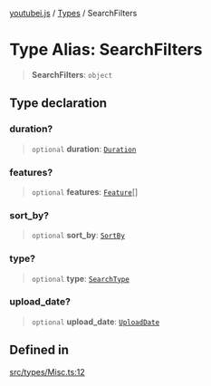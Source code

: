 [youtubei.js](../../../README.md) / [Types](../README.md) / SearchFilters

# Type Alias: SearchFilters

> **SearchFilters**: `object`

## Type declaration

### duration?

> `optional` **duration**: [`Duration`](Duration.md)

### features?

> `optional` **features**: [`Feature`](Feature.md)[]

### sort\_by?

> `optional` **sort\_by**: [`SortBy`](SortBy.md)

### type?

> `optional` **type**: [`SearchType`](SearchType.md)

### upload\_date?

> `optional` **upload\_date**: [`UploadDate`](UploadDate.md)

## Defined in

[src/types/Misc.ts:12](https://github.com/LuanRT/YouTube.js/blob/eb21af33db708f0355f4fb15881f5d4fabc7b06c/src/types/Misc.ts#L12)
